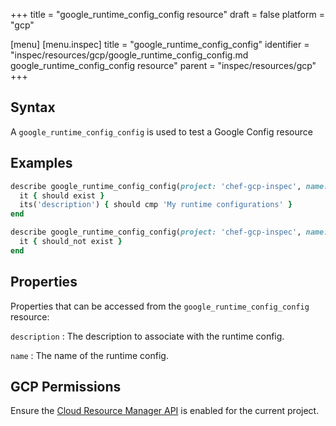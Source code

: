 +++
title = "google_runtime_config_config resource"
draft = false
platform = "gcp"

[menu]
  [menu.inspec]
    title = "google_runtime_config_config"
    identifier = "inspec/resources/gcp/google_runtime_config_config.md google_runtime_config_config resource"
    parent = "inspec/resources/gcp"
+++

## Syntax

A `google_runtime_config_config` is used to test a Google Config resource

## Examples

```ruby
describe google_runtime_config_config(project: 'chef-gcp-inspec', name: 'inspec-gcp-runtime-config') do
  it { should exist }
  its('description') { should cmp 'My runtime configurations' }
end

describe google_runtime_config_config(project: 'chef-gcp-inspec', name: 'nonexistent') do
  it { should_not exist }
end
```

## Properties

Properties that can be accessed from the `google_runtime_config_config` resource:

`description`
: The description to associate with the runtime config.

`name`
: The name of the runtime config.

## GCP Permissions

Ensure the [Cloud Resource Manager API](https://console.cloud.google.com/apis/library/cloudresourcemanager.googleapis.com/) is enabled for the current project.

